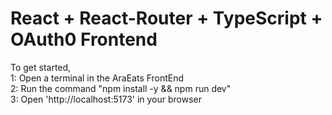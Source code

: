 # React + React-Router + TypeScript + OAuth0 Frontend

To get started,   
1: Open a terminal in the AraEats FrontEnd  
2: Run the command "npm install -y && npm run dev"  
3: Open 'http://localhost:5173' in your browser  
